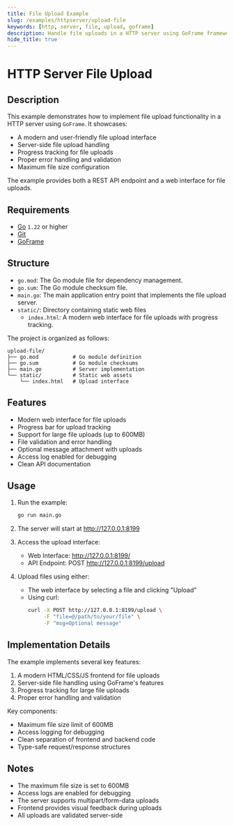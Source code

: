 ```yaml
---
title: File Upload Example
slug: /examples/httpserver/upload-file
keywords: [http, server, file, upload, goframe]
description: Handle file uploads in a HTTP server using GoFrame framework
hide_title: true
---
```


# HTTP Server File Upload


## Description

This example demonstrates how to implement file upload functionality in a HTTP server using `GoFrame`. It showcases:
- A modern and user-friendly file upload interface
- Server-side file upload handling
- Progress tracking for file uploads
- Proper error handling and validation
- Maximum file size configuration

The example provides both a REST API endpoint and a web interface for file uploads.

## Requirements

- [Go](https://golang.org/dl/) `1.22` or higher
- [Git](https://git-scm.com/downloads)
- [GoFrame](https://goframe.org)

## Structure

- `go.mod`: The Go module file for dependency management.
- `go.sum`: The Go module checksum file.
- `main.go`: The main application entry point that implements the file upload server.
- `static/`: Directory containing static web files
  - `index.html`: A modern web interface for file uploads with progress tracking.

The project is organized as follows:
```
upload-file/
├── go.mod           # Go module definition
├── go.sum           # Go module checksums
├── main.go          # Server implementation
└── static/          # Static web assets
    └── index.html   # Upload interface
```

## Features

- Modern web interface for file uploads
- Progress bar for upload tracking
- Support for large file uploads (up to 600MB)
- File validation and error handling
- Optional message attachment with uploads
- Access log enabled for debugging
- Clean API documentation

## Usage

1. Run the example:
   ```bash
   go run main.go
   ```

2. The server will start at http://127.0.0.1:8199

3. Access the upload interface:
   - Web Interface: http://127.0.0.1:8199/
   - API Endpoint: POST http://127.0.0.1:8199/upload

4. Upload files using either:
   - The web interface by selecting a file and clicking "Upload"
   - Using curl:
     ```bash
     curl -X POST http://127.0.0.1:8199/upload \
          -F "file=@/path/to/your/file" \
          -F "msg=Optional message"
     ```

## Implementation Details

The example implements several key features:
1. A modern HTML/CSS/JS frontend for file uploads
2. Server-side file handling using GoFrame's features
3. Progress tracking for large file uploads
4. Proper error handling and validation

Key components:
- Maximum file size limit of 600MB
- Access logging for debugging
- Clean separation of frontend and backend code
- Type-safe request/response structures

## Notes

- The maximum file size is set to 600MB
- Access logs are enabled for debugging
- The server supports multipart/form-data uploads
- Frontend provides visual feedback during uploads
- All uploads are validated server-side
